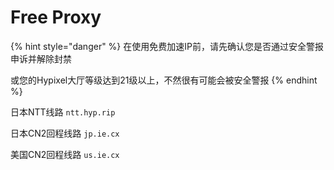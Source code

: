 # Free Proxy

{% hint style="danger" %}
在使用免费加速IP前，请先确认您是否通过安全警报申诉并解除封禁

或您的Hypixel大厅等级达到21级以上，不然很有可能会被安全警报
{% endhint %}

日本NTT线路 `ntt.hyp.rip`

日本CN2回程线路 `jp.ie.cx`

美国CN2回程线路 `us.ie.cx`
